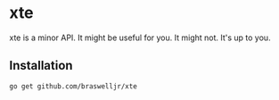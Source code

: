 # xte

xte is a minor API. It might be useful for you. It might not. It's up to you.

## Installation

```bash
go get github.com/braswelljr/xte
```
